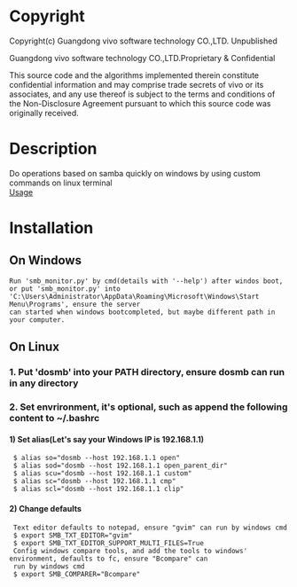 # Copyright
Copyright(c) Guangdong vivo software technology CO.,LTD. Unpublished

Guangdong vivo software technology CO.,LTD.Proprietary & Confidential

This source code and the algorithms implemented therein constitute
confidential information and may comprise trade secrets of vivo
or its associates, and any use thereof is subject to the terms and
conditions of the Non-Disclosure Agreement pursuant to which this
source code was originally received.

# Description
Do operations based on samba quickly on windows by using custom commands on linux terminal<br>
[Usage](https://github.com/xiezhulin/dosmb/blob/master/dosmb)

# Installation
## On Windows
    Run 'smb_monitor.py' by cmd(details with '--help') after windos boot, or put 'smb_monitor.py' into
    'C:\Users\Administrator\AppData\Roaming\Microsoft\Windows\Start Menu\Programs', ensure the server
    can started when windows bootcompleted, but maybe different path in your computer.
## On Linux
### 1. Put 'dosmb' into your PATH directory, ensure dosmb can run in any directory
### 2. Set envrironment, it's optional, such as append the following content to ~/.bashrc
#### 1) Set alias(Let's say your Windows IP is 192.168.1.1)
     $ alias so="dosmb --host 192.168.1.1 open"
     $ alias sod="dosmb --host 192.168.1.1 open_parent_dir"
     $ alias scu="dosmb --host 192.168.1.1 custom"
     $ alias sc="dosmb --host 192.168.1.1 cmp"
     $ alias scl="dosmb --host 192.168.1.1 clip"
#### 2) Change defaults
     Text editor defaults to notepad, ensure "gvim" can run by windows cmd
     $ export SMB_TXT_EDITOR="gvim"
     $ export SMB_TXT_EDITOR_SUPPORT_MULTI_FILES=True
     Config windows compare tools, and add the tools to windows' environment, defaults to fc, ensure "Bcompare" can
     run by windows cmd
     $ export SMB_COMPARER="Bcompare"

